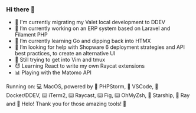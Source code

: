 ### Hi there 👋

- 🐳 I'm currently migrating my Valet local development to DDEV
- 🔭 I’m currently working on an ERP system based on Laravel and Filament PHP
- 🌱 I’m currently learning Go and dipping back into HTMX
- 🤔 I’m looking for help with Shopware 6 deployment strategies and API best practices, to create an alternative UI
- 🤯 Still trying to get into Vim and tmux
- 😈 Learning React to write my own Raycat extensions
- 📊 Playing with the Matomo API

Running on: 💻 MacOS, powered by 🐘 PHPStorm, 🐹 VSCode, 🐋 Docker/DDEV, ⌨️ iTerm2, ⌨️ Raycast, ⌨️ Fig, ⌨️ OhMyZsh, 🚀 Starship, 🐛 Ray and 📧 Helo! Thank you for those amazing tools! 🏅
